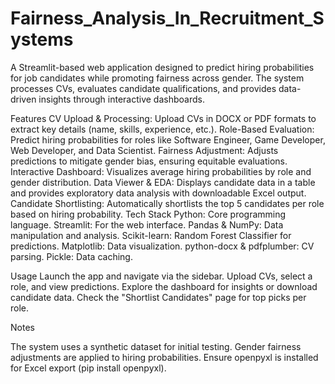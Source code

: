 # Fairness_Analysis_In_Recruitment_Systems
A Streamlit-based web application designed to predict hiring probabilities for job candidates while promoting fairness across gender. The system processes CVs, evaluates candidate qualifications, and provides data-driven insights through interactive dashboards.

Features
CV Upload & Processing: Upload CVs in DOCX or PDF formats to extract key details (name, skills, experience, etc.).
Role-Based Evaluation: Predict hiring probabilities for roles like Software Engineer, Game Developer, Web Developer, and Data Scientist.
Fairness Adjustment: Adjusts predictions to mitigate gender bias, ensuring equitable evaluations.
Interactive Dashboard: Visualizes average hiring probabilities by role and gender distribution.
Data Viewer & EDA: Displays candidate data in a table and provides exploratory data analysis with downloadable Excel output.
Candidate Shortlisting: Automatically shortlists the top 5 candidates per role based on hiring probability.
Tech Stack
Python: Core programming language.
Streamlit: For the web interface.
Pandas & NumPy: Data manipulation and analysis.
Scikit-learn: Random Forest Classifier for predictions.
Matplotlib: Data visualization.
python-docx & pdfplumber: CV parsing.
Pickle: Data caching.

Usage
Launch the app and navigate via the sidebar.
Upload CVs, select a role, and view predictions.
Explore the dashboard for insights or download candidate data.
Check the "Shortlist Candidates" page for top picks per role.

Notes

The system uses a synthetic dataset for initial testing.
Gender fairness adjustments are applied to hiring probabilities.
Ensure openpyxl is installed for Excel export (pip install openpyxl).
